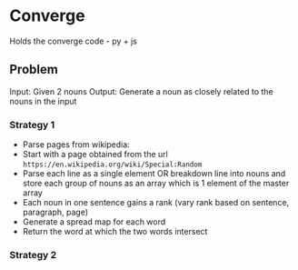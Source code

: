 # Converge
Holds the converge code - py + js

## Problem
Input: Given 2 nouns
Output: Generate a noun as closely related to the nouns in the input

### Strategy 1

- Parse pages from wikipedia:
- Start with a page obtained from the url `https://en.wikipedia.org/wiki/Special:Random`
- Parse each line as a single element OR breakdown line into nouns and store each group of nouns as an array which is 1 element of the master array
- Each noun in one sentence gains a rank (vary rank based on sentence, paragraph, page)
- Generate a spread map for each word
- Return the word at which the two words intersect

### Strategy 2

    